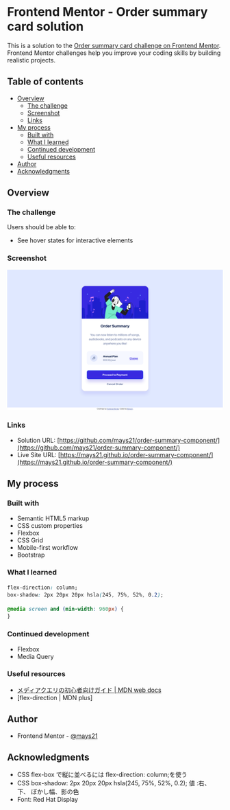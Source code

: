 # Frontend Mentor - Order summary card solution

This is a solution to the [Order summary card challenge on Frontend Mentor](https://www.frontendmentor.io/challenges/order-summary-component-QlPmajDUj). Frontend Mentor challenges help you improve your coding skills by building realistic projects.

## Table of contents

- [Overview](#overview)
  - [The challenge](#the-challenge)
  - [Screenshot](#screenshot)
  - [Links](#links)
- [My process](#my-process)
  - [Built with](#built-with)
  - [What I learned](#what-i-learned)
  - [Continued development](#continued-development)
  - [Useful resources](#useful-resources)
- [Author](#author)
- [Acknowledgments](#acknowledgments)

## Overview

### The challenge

Users should be able to:

- See hover states for interactive elements

### Screenshot

![](./screenshot.png)

### Links

- Solution URL: [https://github.com/mays21/order-summary-component/](https://github.com/mays21/order-summary-component/)
- Live Site URL: [https://mays21.github.io/order-summary-component/](https://mays21.github.io/order-summary-component/)

## My process

### Built with

- Semantic HTML5 markup
- CSS custom properties
- Flexbox
- CSS Grid
- Mobile-first workflow
- Bootstrap

### What I learned

```css
flex-direction: column;
box-shadow: 2px 20px 20px hsla(245, 75%, 52%, 0.2);

@media screen and (min-width: 960px) {
}
```

### Continued development

- Flexbox
- Media Query

### Useful resources

- [メディアクエリの初心者向けガイド | MDN web docs](https://developer.mozilla.org/ja/docs/Learn/CSS/CSS_layout/Media_queries)
- [flex-direction | MDN plus]

## Author

- Frontend Mentor - [@mays21](https://www.frontendmentor.io/profile/mays21)

## Acknowledgments

- CSS flex-box で縦に並べるには flex-direction: column;を使う
- CSS box-shadow: 2px 20px 20px hsla(245, 75%, 52%, 0.2);
  値 :右、 下、 ぼかし幅、影の色
- Font: Red Hat Display
